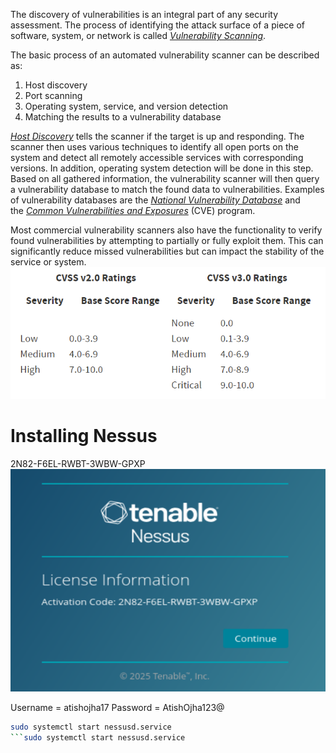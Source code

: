 The discovery of vulnerabilities is an integral part of any security assessment. The process of identifying the attack surface of a piece of software, system, or network is called [_Vulnerability Scanning_](https://en.wikipedia.org/wiki/Vulnerability_scanner).

The basic process of an automated vulnerability scanner can be described as:
1. Host discovery
2. Port scanning
3. Operating system, service, and version detection
4. Matching the results to a vulnerability database

[_Host Discovery_](https://capec.mitre.org/data/definitions/292.html) tells the scanner if the target is up and responding. The scanner then uses various techniques to identify all open ports on the system and detect all remotely accessible services with corresponding versions. In addition, operating system detection will be done in this step.
Based on all gathered information, the vulnerability scanner will then query a vulnerability database to match the found data to vulnerabilities. Examples of vulnerability databases are the [_National Vulnerability Database_](https://nvd.nist.gov/) and the [_Common Vulnerabilities and Exposures_](https://cve.mitre.org/cve/search_cve_list.html) (CVE) program.

Most commercial vulnerability scanners also have the functionality to verify found vulnerabilities by attempting to partially or fully exploit them. This can significantly reduce missed vulnerabilities but can impact the stability of the service or system.
![](../Attachements/Pasted%20image%2020250227153615.png)


# Installing Nessus
2N82-F6EL-RWBT-3WBW-GPXP
![](../Attachements/Pasted%20image%2020250305171937.png)

Username = atishojha17
Password = AtishOjha123@



```bash
sudo systemctl start nessusd.service
```sudo systemctl start nessusd.service